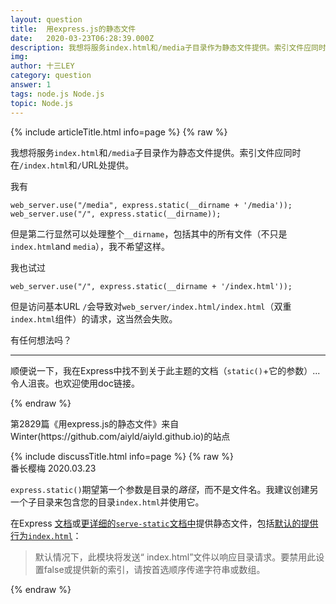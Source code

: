```yaml
---
layout: question
title:  用express.js的静态文件
date:   2020-03-23T06:28:39.000Z
description: 我想将服务index.html和/media子目录作为静态文件提供。索引文件应同时在/index.html和/URL处提供。我有web_serve...
img: 
author: 十三LEY
category: question
answer: 1
tags: node.js Node.js
topic: Node.js
---
```

<div class="article-root">
  <div class="article">
    {% include articleTitle.html info=page %}
    {% raw %}
    <div class="article-content"><p><font style="vertical-align: inherit;"><font style="vertical-align: inherit;">我想将服务</font></font><code>index.html</code><font style="vertical-align: inherit;"><font style="vertical-align: inherit;">和</font></font><code>/media</code><font style="vertical-align: inherit;"><font style="vertical-align: inherit;">子目录作为静态文件提供。</font><font style="vertical-align: inherit;">索引文件应同时在</font></font><code>/index.html</code><font style="vertical-align: inherit;"><font style="vertical-align: inherit;">和</font></font><code>/</code><font style="vertical-align: inherit;"><font style="vertical-align: inherit;">URL处提供。</font></font></p>

<p><font style="vertical-align: inherit;"><font style="vertical-align: inherit;">我有</font></font></p>

<pre><code>web_server.use("/media", express.static(__dirname + '/media'));<font></font>
web_server.use("/", express.static(__dirname));<font></font>
</code></pre>

<p><font style="vertical-align: inherit;"><font style="vertical-align: inherit;">但是第二行显然可以处理整个</font></font><code>__dirname</code><font style="vertical-align: inherit;"><font style="vertical-align: inherit;">，包括其中的所有文件（不只是</font></font><code>index.html</code><font style="vertical-align: inherit;"><font style="vertical-align: inherit;">and </font></font><code>media</code><font style="vertical-align: inherit;"><font style="vertical-align: inherit;">），我不希望这样。</font></font></p>

<p><font style="vertical-align: inherit;"><font style="vertical-align: inherit;">我也试过</font></font></p>

<pre><code>web_server.use("/", express.static(__dirname + '/index.html'));
</code></pre>

<p><font style="vertical-align: inherit;"><font style="vertical-align: inherit;">但是访问基本URL </font></font><code>/</code><font style="vertical-align: inherit;"><font style="vertical-align: inherit;">会导致对</font></font><code>web_server/index.html/index.html</code><font style="vertical-align: inherit;"><font style="vertical-align: inherit;">（双重</font></font><code>index.html</code><font style="vertical-align: inherit;"><font style="vertical-align: inherit;">组件）</font><font style="vertical-align: inherit;">的请求</font><font style="vertical-align: inherit;">，这当然会失败。</font></font></p>

<p><font style="vertical-align: inherit;"><font style="vertical-align: inherit;">有任何想法吗？</font></font></p>

<hr>

<p><font style="vertical-align: inherit;"><font style="vertical-align: inherit;">顺便说一下，我在Express中找不到关于此主题的文档（</font></font><code>static()</code><font style="vertical-align: inherit;"><font style="vertical-align: inherit;">+它的参数）...令人沮丧。</font><font style="vertical-align: inherit;">也欢迎使用doc链接。</font></font></p></div>
    {% endraw %}
  </div>
  <p class="winter_mark">第2829篇《用express.js的静态文件》来自Winter(https://github.com/aiyld/aiyld.github.io)的站点</p>
  <div class="discuss-wrapper">
    {% include discussTitle.html info=page %}
    {% raw %}
    <div class="discuss-list">
    <div class="discuss-item">
        <div class="discuss-parent">
          <div class="discuss-meta">
            <span class="discuss-user">番长樱梅</span>
            <span class="discuss-time">2020.03.23</span>
          </div>
          <div class="discuss-comment"><p><code>express.static()</code><font style="vertical-align: inherit;"><font style="vertical-align: inherit;">期望第一个参数是</font><font style="vertical-align: inherit;">目录</font><font style="vertical-align: inherit;">的</font></font><em><font style="vertical-align: inherit;"><font style="vertical-align: inherit;">路径</font></font></em><font style="vertical-align: inherit;"><font style="vertical-align: inherit;">，而不是文件名。</font><font style="vertical-align: inherit;">我建议创建另一个子目录来包含您的目录</font></font><code>index.html</code><font style="vertical-align: inherit;"><font style="vertical-align: inherit;">并使用它。</font></font></p>

<p><font style="vertical-align: inherit;"><font style="vertical-align: inherit;">在Express </font></font><a href="https://expressjs.com/en/starter/static-files.html" rel="noreferrer"><font style="vertical-align: inherit;"><font style="vertical-align: inherit;">文档</font></font></a><font style="vertical-align: inherit;"><font style="vertical-align: inherit;">或</font></font><a href="https://expressjs.com/en/resources/middleware/serve-static.html" rel="noreferrer"><font style="vertical-align: inherit;"><font style="vertical-align: inherit;">更详细的</font></font><code>serve-static</code><font style="vertical-align: inherit;"><font style="vertical-align: inherit;">文档中</font></font></a><font style="vertical-align: inherit;"><font style="vertical-align: inherit;">提供静态文件</font><font style="vertical-align: inherit;">，包括</font></font><a href="https://expressjs.com/en/resources/middleware/serve-static.html#index" rel="noreferrer"><font style="vertical-align: inherit;"><font style="vertical-align: inherit;">默认的提供行为</font></font><code>index.html</code></a><font style="vertical-align: inherit;"><font style="vertical-align: inherit;">：</font></font></p>

<blockquote>
  <p><font style="vertical-align: inherit;"><font style="vertical-align: inherit;">默认情况下，此模块将发送“ index.html”文件以响应目录请求。</font><font style="vertical-align: inherit;">要禁用此设置false或提供新的索引，请按首选顺序传递字符串或数组。</font></font></p>
</blockquote></div>
        </div></div>
    </div>
    {% endraw %}
  </div>
<div>
